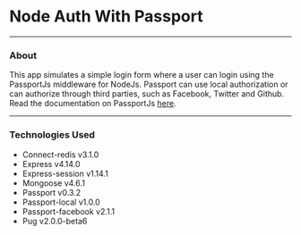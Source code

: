 # Node Auth With Passport
---

### About
This app simulates a simple login form where a user can login using the PassportJs middleware for NodeJs. Passport can use local authorization or can authorize through third parties, such as Facebook, Twitter and Github. Read the documentation on PassportJs [here](http://passportjs.org/docs).

---

### Technologies Used
- Connect-redis v3.1.0
- Express v4.14.0
- Express-session v1.14.1
- Mongoose v4.6.1
- Passport v0.3.2
- Passport-local v1.0.0
- Passport-facebook v2.1.1
- Pug v2.0.0-beta6
